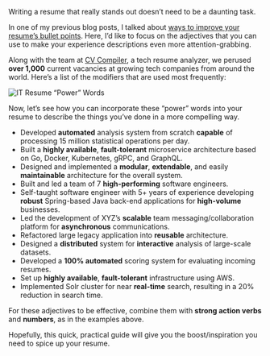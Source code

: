 Writing a resume that really stands out doesn’t need to be a daunting task.

In one of my previous blog posts, I talked about [ways to improve your resume’s bullet points](https://cvcompiler.com/blog/how-to-improve-your-junior-developer-resume-bullets/?utm=6d7917b00fdc9ab5). Here, I’d like to focus on the adjectives that you can use to make your experience descriptions even more attention-grabbing. 

Along with the team at [CV Compiler](https://cvcompiler.com/?utm=abab33501bca3a95), a tech resume analyzer, we perused <b>over 1,000</b> current vacancies at growing tech companies from around the world. Here’s a list of the modifiers that are used most frequently:

![IT Resume “Power” Words](https://cvcompiler.com/blog/wp-content/uploads/2020/04/IT-Resume-Power-Words-1024x678.png)

Now, let’s see how you can incorporate these “power” words into your resume to describe the things you’ve done in a more compelling way.

* Developed <b>automated</b> analysis system from scratch <b>capable</b> of processing 15 million statistical operations per day.
* Built a <b>highly available</b>, <b>fault-tolerant</b> microservice architecture based on Go, Docker, Kubernetes, gRPC, and GraphQL.
* Designed and implemented a <b>modular</b>, <b>extendable</b>, and easily <b>maintainable</b> architecture for the overall system.
* Built and led a team of 7 <b>high-performing</b> software engineers.
* Self-taught software engineer with 5+ years of experience developing <b>robust</b> Spring-based Java back-end applications for <b>high-volume</b> businesses.
* Led the development of XYZ’s <b>scalable</b> team messaging/collaboration platform for <b>asynchronous</b> communications.
* Refactored large legacy application into <b>reusable</b> architecture.
* Designed a <b>distributed</b> system for <b>interactive</b> analysis of large-scale datasets.
* Developed a <b>100% automated</b> scoring system for evaluating incoming resumes.
* Set up <b>highly available</b>, <b>fault-tolerant</b> infrastructure using AWS.
* Implemented Solr cluster for near <b>real-time</b> search, resulting in a 20% reduction in search time.

For these adjectives to be effective, combine them with <b>strong action verbs</b> and <b>numbers</b>, as in the examples above. 

Hopefully, this quick, practical guide will give you the boost/inspiration you need to spice up your resume.
